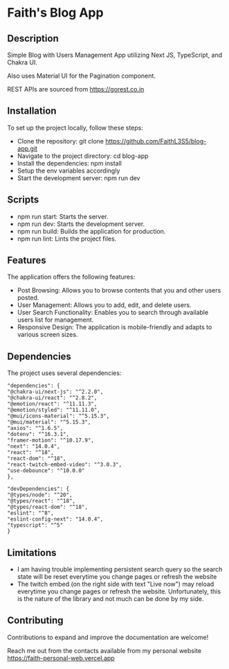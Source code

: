 # Faith's Blog App

## Description

Simple Blog with Users Management App utilizing Next JS, TypeScript, and Chakra UI.

Also uses Material UI for the Pagination component.

REST APIs are sourced from https://gorest.co.in

## Installation

To set up the project locally, follow these steps:

- Clone the repository: git clone https://github.com/FaithL3S5/blog-app.git
- Navigate to the project directory: cd blog-app
- Install the dependencies: npm install
- Setup the env variables accordingly
- Start the development server: npm run dev

## Scripts

- npm run start: Starts the server.
- npm run dev: Starts the development server.
- npm run build: Builds the application for production.
- npm run lint: Lints the project files.

## Features

The application offers the following features:

- Post Browsing: Allows you to browse contents that you and other users posted.
- User Management: Allows you to add, edit, and delete users.
- User Search Functionality: Enables you to search through available users list for management.
- Responsive Design: The application is mobile-friendly and adapts to various screen sizes.

## Dependencies

The project uses several dependencies:

    "dependencies": {
    "@chakra-ui/next-js": "^2.2.0",
    "@chakra-ui/react": "^2.8.2",
    "@emotion/react": "^11.11.3",
    "@emotion/styled": "^11.11.0",
    "@mui/icons-material": "^5.15.3",
    "@mui/material": "^5.15.3",
    "axios": "^1.6.5",
    "dotenv": "^16.3.1",
    "framer-motion": "^10.17.9",
    "next": "14.0.4",
    "react": "^18",
    "react-dom": "^18",
    "react-twitch-embed-video": "^3.0.3",
    "use-debounce": "^10.0.0"
    },

    "devDependencies": {
    "@types/node": "^20",
    "@types/react": "^18",
    "@types/react-dom": "^18",
    "eslint": "^8",
    "eslint-config-next": "14.0.4",
    "typescript": "^5"
    }

## Limitations

- I am having trouble implementing persistent search query so the search state will be reset everytime you change pages or refresh the website
- The twitch embed (on the right side with text "Live now") may reload everytime you change pages or refresh the website. Unfortunately, this is the nature of the library and not much can be done by my side.

## Contributing

Contributions to expand and improve the documentation are welcome!

Reach me out from the contacts available from my personal website https://faith-personal-web.vercel.app
